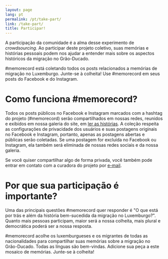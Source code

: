 ```yaml
---
layout: page
lang: pt
permalink: /pt/take-part/
link: /take-part/
title: Participar!
---
```


A participação da comunidade é a alma desse experimento de *crowdsourcing*. Ao participar deste projeto coletivo, suas memórias e histórias pessoais podem nos ajudar a entender mais sobre os aspectos históricos da migração no Grão-Ducado.

#memorecord está coletando todos os posts relacionados a memórias de migração no Luxemburgo. Junte-se à colheita! Use #memorecord em seus posts do Facebook e do Instagram.

<!-- more -->

# **Como funciona #memorecord?**

Todos os posts públicos no Facebook e Instagram marcados com a hashtag do projeto (#memorecord) serão compartilhados em nossas redes, reunidos e exibidos em nossa galeria do site, em [ler as histórias](https://memorecord.uni.lu/pt/stories/). A coleção respeita as configurações de privacidade dos usuários e suas postagens originais no Facebook e Instagram, portanto, apenas as postagens abertas e públicas serão coletadas. Se uma postagem for excluída no Facebook ou Instagram, ela também será eliminada de nossas redes sociais e da nossa galeria.

Se você quiser compartilhar algo de forma privada, você também pode entrar em contato com a curadora do projeto por [e-mail](mailto:memorecord@uni.lu).

# **Por que sua participação é importante?**

Uma das principais questões #memorecord quer responder é "O que está por trás e além da história bem-sucedida da migração no Luxemburgo?". Quanto mais pessoas participam, maior será a nossa colheita, mais plural e democrática poderá ser a nossa resposta.

#memorecord acolhe os luxemburgueses e os migrantes de todas as nacionalidades para compartilhar suas memórias sobre a migração no Grão-Ducado. Todas as línguas são bem-vindas. Adicione sua peça a este mosaico de memórias. Junte-se à colheita!

